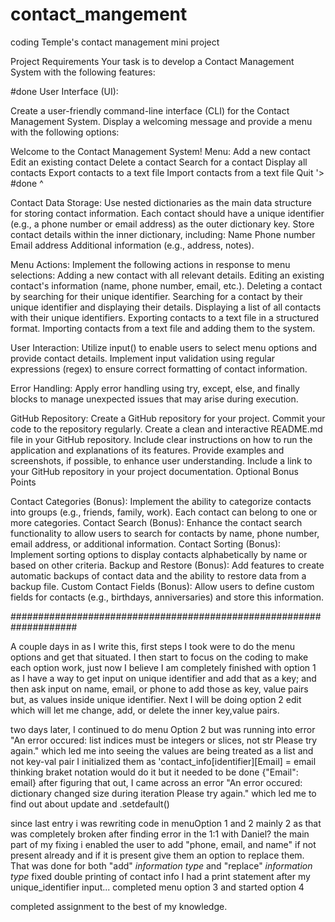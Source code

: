 # contact_mangement
coding Temple's contact management mini project

Project Requirements
Your task is to develop a Contact Management System with the following features:

#done 
User Interface (UI):

Create a user-friendly command-line interface (CLI) for the Contact Management System.
Display a welcoming message and provide a menu with the following options:

Welcome to the Contact Management System! Menu:
Add a new contact
Edit an existing contact
Delete a contact
Search for a contact
Display all contacts
Export contacts to a text file
Import contacts from a text file
Quit
'>
#done ^

Contact Data Storage:
Use nested dictionaries as the main data structure for storing contact information.
Each contact should have a unique identifier (e.g., a phone number or email address) as the outer dictionary key.
Store contact details within the inner dictionary, including:
Name
Phone number
Email address
Additional information (e.g., address, notes).



Menu Actions:
Implement the following actions in response to menu selections:
Adding a new contact with all relevant details.
Editing an existing contact's information (name, phone number, email, etc.).
Deleting a contact by searching for their unique identifier.
Searching for a contact by their unique identifier and displaying their details.
Displaying a list of all contacts with their unique identifiers.
Exporting contacts to a text file in a structured format.
Importing contacts from a text file and adding them to the system.



User Interaction:
Utilize input() to enable users to select menu options and provide contact details.
Implement input validation using regular expressions (regex) to ensure correct formatting of contact information.



Error Handling:
Apply error handling using try, except, else, and finally blocks to manage unexpected issues that may arise during execution.


GitHub Repository:
Create a GitHub repository for your project.
Commit your code to the repository regularly.
Create a clean and interactive README.md file in your GitHub repository.
Include clear instructions on how to run the application and explanations of its features.
Provide examples and screenshots, if possible, to enhance user understanding.
Include a link to your GitHub repository in your project documentation.
Optional Bonus Points


Contact Categories (Bonus): Implement the ability to categorize contacts into groups (e.g., friends, family, work). Each contact can belong to one or more categories.
Contact Search (Bonus): Enhance the contact search functionality to allow users to search for contacts by name, phone number, email address, or additional information.
Contact Sorting (Bonus): Implement sorting options to display contacts alphabetically by name or based on other criteria.
Backup and Restore (Bonus): Add features to create automatic backups of contact data and the ability to restore data from a backup file.
Custom Contact Fields (Bonus): Allow users to define custom fields for contacts (e.g., birthdays, anniversaries) and store this information.



####################################################################

A couple days in as I write this, first steps I took were to do the menu options and get that situated. I then start to focus on the coding to make each option work, just now I believe I am completely finished with option 1 as I have a way to get input on unique identifier and add that as a key; and then ask input on name, email, or phone to add those as key, value pairs but, as values inside unique identifier. Next I will be doing option 2 edit which will let me change, add, or delete the inner key,value pairs.




two days later, I continued to do menu Option 2 but was running into error "An error occured: list indices must be integers or slices, not str Please try again." which led me into seeing the values are being treated as a list and not key-val pair I initialized them as 'contact_info[identifier][Email] = email thinking braket notation would do it but it needed to be done {"Email": email} after figuring that out, I came across an error "An error occured: dictionary changed size during iteration Please try again." which led me to find out about update and .setdefault()





since last entry i was rewriting code in menuOption 1 and 2 mainly 2 as that was completely broken after finding error in the 1:1 with Daniel? the main part of my fixing i enabled the user to add "phone, email, and name" if not present already and if it is present give them an option to replace them. That was done for both "add" *information type* and "replace" *information type*  fixed double printing of contact info I had a print statement after my unique_identifier input... completed menu option 3 and started option 4



completed assignment to the best of my knowledge.